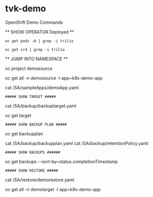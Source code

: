 # tvk-demo


OpenShift Demo Commands

** SHOW OPERATOR Deployed **

```
oc get pods -A | grep -i trilio
```
```
oc get crd | grep -i trilio
```


** JUMP INTO NAMESPACE **


oc project demosource

oc get all -n demosource -l app=k8s-demo-app

cat /SA/sampleApps/demoApp.yaml

	##### SHOW TARGET #####
cat /SA/backup/backuptarget.yaml

oc get target

	##### SHOW BACKUP PLAN #####
oc get backupplan

cat /SA/backup/backupplan.yaml
cat /SA/backup/retentionPolicy.yaml

    ##### SHOW BACKUPS ######
oc get backups --sort-by=status.completionTimestamp

	##### SHOW RESTORE #####
cat /SA/restore/demorestore.yaml

oc get all -n demotarget -l app=k8s-demo-app
